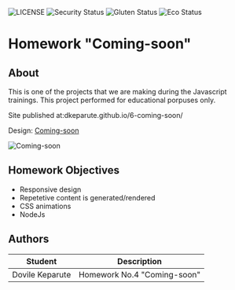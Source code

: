 ![LICENSE](https://img.shields.io/badge/license-MIT-blue.svg?style=flat-square)
![Security Status](https://img.shields.io/security-headers?label=Security&url=https%3A%2F%2Fgithub.com&style=flat-square)
![Gluten Status](https://img.shields.io/badge/Gluten-Free-green.svg)
![Eco Status](https://img.shields.io/badge/ECO-Friendly-green.svg)

# Homework "Coming-soon"
## About

This is one of the projects that we are making during the Javascript trainings. 
This project performed for educational porpuses only.

Site published at:dkeparute.github.io/6-coming-soon/

Design: [Coming-soon](https://cdn.discordapp.com/attachments/850245533838868480/850246473362178048/coming-soon-wide.png)

![Coming-soon](https://cdn.discordapp.com/attachments/850245533838868480/850246473362178048/coming-soon-wide.png)


## Homework Objectives
- Responsive design
- Repetetive content is generated/rendered
- CSS animations
- NodeJs
## Authors
Student | Description
------- | -----------
Dovile Keparute | Homework No.4 "Coming-soon"
